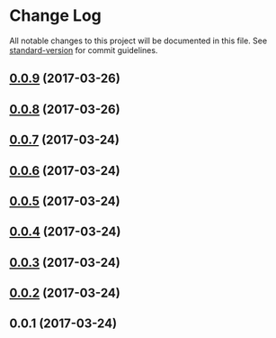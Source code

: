 # Change Log

All notable changes to this project will be documented in this file. See [standard-version](https://github.com/conventional-changelog/standard-version) for commit guidelines.

<a name="0.0.9"></a>
## [0.0.9](https://github.com/jbmarchetti/angular-table-utils/compare/v0.0.8...v0.0.9) (2017-03-26)



<a name="0.0.8"></a>
## [0.0.8](https://github.com/jbmarchetti/angular-table-utils/compare/v0.0.7...v0.0.8) (2017-03-26)



<a name="0.0.7"></a>
## [0.0.7](https://github.com/jbmarchetti/angular-table-utils/compare/v0.0.6...v0.0.7) (2017-03-24)



<a name="0.0.6"></a>
## [0.0.6](https://github.com/jbmarchetti/angular-table-utils/compare/v0.0.5...v0.0.6) (2017-03-24)



<a name="0.0.5"></a>
## [0.0.5](https://github.com/jbmarchetti/angular-table-utils/compare/v0.0.4...v0.0.5) (2017-03-24)



<a name="0.0.4"></a>
## [0.0.4](https://github.com/jbmarchetti/angular-table-utils/compare/v0.0.3...v0.0.4) (2017-03-24)



<a name="0.0.3"></a>
## [0.0.3](https://github.com/jbmarchetti/angular-table-utils/compare/v0.0.2...v0.0.3) (2017-03-24)



<a name="0.0.2"></a>
## [0.0.2](https://github.com/jbmarchetti/angular-table-utils/compare/v0.0.1...v0.0.2) (2017-03-24)



<a name="0.0.1"></a>
## 0.0.1 (2017-03-24)
